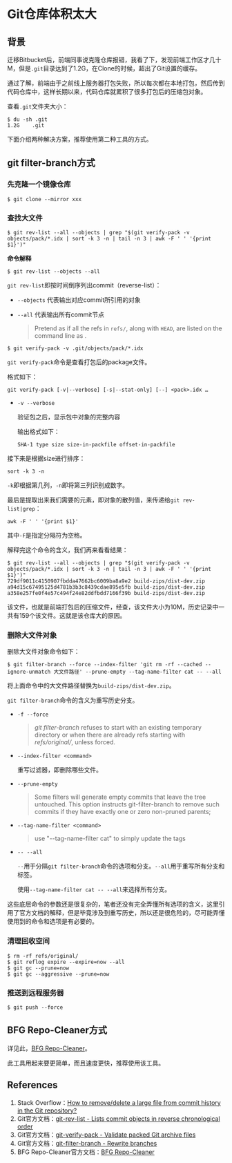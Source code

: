 # Git仓库体积太大

## 背景

迁移Bitbucket后，前端同事说克隆仓库报错，我看了下，发现前端工作区才几十M，但是`.git`目录达到了1.2G，在Clone的时候，超出了Git设置的缓存。

通过了解，前端由于之前线上服务器打包失败，所以每次都在本地打包，然后传到代码仓库中，这样长期以来，代码仓库就累积了很多打包后的压缩包对象。

查看`.git`文件夹大小：

```
$ du -sh .git
1.2G	.git
```

下面介绍两种解决方案，推荐使用第二种工具的方式。

## git filter-branch方式

### 先克隆一个镜像仓库

```
$ git clone --mirror xxx
```

### 查找大文件

```
$ git rev-list --all --objects | grep "$(git verify-pack -v objects/pack/*.idx | sort -k 3 -n | tail -n 3 | awk -F ' ' '{print $1}')"
```

**命令解释**

```
$ git rev-list --objects --all
```

`git rev-list`即按时间倒序列出commit（reverse-list）：

- `--objects` 代表输出对应commit所引用的对象

- `--all` 代表输出所有commit节点

  > Pretend as if all the refs in `refs/`, along with `HEAD`, are listed on the command line as *<commit>*.

```
$ git verify-pack -v .git/objects/pack/*.idx
```

`git verify-pack`命令是查看打包后的package文件。

格式如下：

```
git verify-pack [-v|--verbose] [-s|--stat-only] [--] <pack>.idx …
```

- `-v --verbose`

  验证包之后，显示包中对象的完整内容

  输出格式如下：

  ```
  SHA-1 type size size-in-packfile offset-in-packfile
  ```

接下来是根据size进行排序：

```
sort -k 3 -n 
```

`-k`即根据第几列，`-n`即将第三列识别成数字。

最后是提取出来我们需要的元素，即对象的散列值，来传递给`git rev-list|grep`：

```
awk -F ' ' '{print $1}'
```

其中`-F`是指定分隔符为空格。

解释完这个命令的含义，我们再来看看结果：

```
$ git rev-list --all --objects | grep "$(git verify-pack -v objects/pack/*.idx | sort -k 3 -n | tail -n 3 | awk -F ' ' '{print $1}')"
729df9011c4150907fbdda47662bc6009ba8a9e2 build-zips/dist-dev.zip
a94d15c67495125d4781b3b3c8439cdae895e5fb build-zips/dist-dev.zip
a358e257fe0f4e57c494f24e82ddfbdd7166f39b build-zips/dist-dev.zip
```

该文件，也就是前端打包后的压缩文件，经查，该文件大小为10M，历史记录中一共有159个该文件。这就是该仓库大的原因。

### 删除大文件对象

删除大文件对象命令如下：

```
$ git filter-branch --force --index-filter 'git rm -rf --cached --ignore-unmatch 大文件路径' --prune-empty --tag-name-filter cat -- --all
```

将上面命令中的大文件路径替换为`build-zips/dist-dev.zip`。

`git filter-branch`命令的含义为重写历史分支。

- `-f --force`

  > *git filter-branch* refuses to start with an existing temporary directory or when there are already refs starting with *refs/original/*, unless forced.

- `--index-filter <command>`

  重写过滤器，即删除哪些文件。

- `--prune-empty`

  > Some filters will generate empty commits that leave the tree untouched. This option instructs git-filter-branch to remove such commits if they have exactly one or zero non-pruned parents;

- `--tag-name-filter <command>`

  > use "--tag-name-filter cat" to simply update the tags

- `-- --all`

  `--`用于分隔`git filter-branch`命令的选项和分支。`--all`用于重写所有分支和标签。

  使用`--tag-name-filter cat -- --all`来选择所有分支。

这些底层命令的参数还是很复杂的，笔者还没有完全弄懂所有选项的含义，这里引用了官方文档的解释，但是毕竟涉及到重写历史，所以还是很危险的，尽可能弄懂使用到的命令和选项是有必要的。

### 清理回收空间

```
$ rm -rf refs/original/
$ git reflog expire --expire=now --all
$ git gc --prune=now
$ git gc --aggressive --prune=now
```

### 推送到远程服务器

```
$ git push --force
```

## BFG Repo-Cleaner方式

详见此，[BFG Repo-Cleaner](https://rtyley.github.io/bfg-repo-cleaner/)。

此工具用起来要更简单，而且速度更快，推荐使用该工具。

## References

1. Stack Overflow：[How to remove/delete a large file from commit history in the Git repository?](https://stackoverflow.com/questions/2100907/how-to-remove-delete-a-large-file-from-commit-history-in-the-git-repository)
1. Git官方文档：[git-rev-list - Lists commit objects in reverse chronological order](https://git-scm.com/docs/git-rev-list)
1. Git官方文档：[git-verify-pack - Validate packed Git archive files](https://git-scm.com/docs/git-verify-pack)
1. Git官方文档：[git-filter-branch - Rewrite branches](https://git-scm.com/docs/git-filter-branch)
1. BFG Repo-Cleaner官方文档：[BFG Repo-Cleaner](https://rtyley.github.io/bfg-repo-cleaner/)